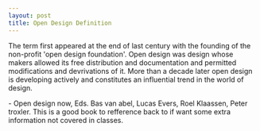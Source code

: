 ```yaml
---
layout: post
title: Open Design Definition
---
```

<p> The term first appeared at the end of last century with the founding of the non-profit 'open design foundation'. Open design was design whose makers allowed its free distribution and documentation and permitted modifications and devrivations of it. More than a decade later open design is developing actively and constitutes an influential trend in the world of design.</p>

<p>- Open design now, Eds. Bas van abel, Lucas Evers, Roel Klaassen, Peter troxler. This is a good book to refference back to if want some extra information not covered in classes.</p>

